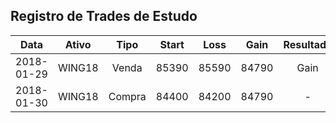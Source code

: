 ## Registro de Trades de Estudo

| Data        | Ativo  | Tipo   | Start  | Loss  | Gain  | Resultado | Analista | Estratégia |
| ----------- | ------ | :-----:| ------ | ----- | ----- | :-------: | :------: | ---------- | 
| 2018-01-29  | WING18 | Venda  | 85390  | 85590 | 84790 | Gain      | HFL      | MM         |
| 2018-01-30  | WING18 | Compra | 84400  | 84200 | 84790 | -         | TORS     | Gap        |

